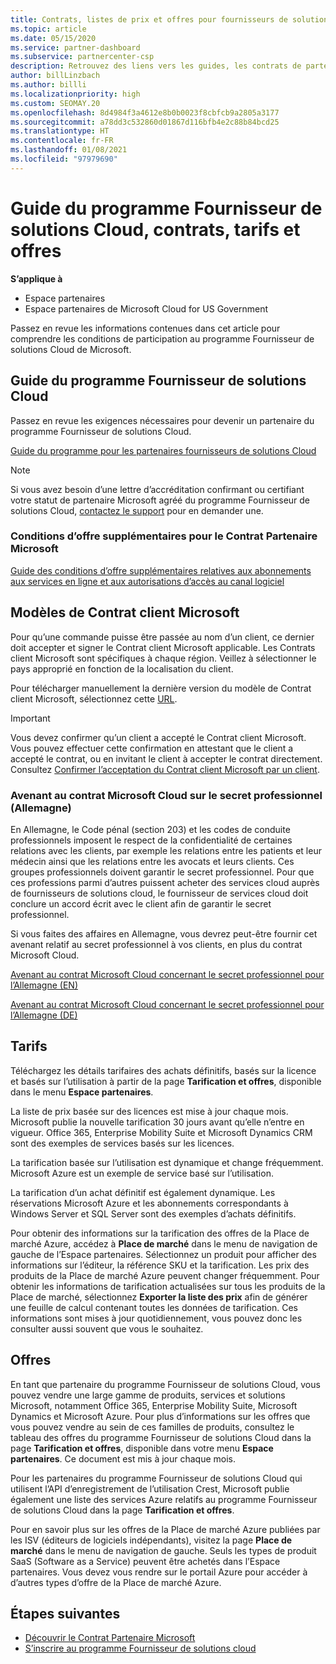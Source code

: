 ```yaml
---
title: Contrats, listes de prix et offres pour fournisseurs de solutions Cloud
ms.topic: article
ms.date: 05/15/2020
ms.service: partner-dashboard
ms.subservice: partnercenter-csp
description: Retrouvez des liens vers les guides, les contrats de partenariat, les contrats clients, les tarifs et les offres du programme Fournisseur de solutions Cloud.
author: billLinzbach
ms.author: billli
ms.localizationpriority: high
ms.custom: SEOMAY.20
ms.openlocfilehash: 8d4984f3a4612e8b0b0023f8cbfcb9a2805a3177
ms.sourcegitcommit: a78dd3c532860d01867d116bfb4e2c88b84bcd25
ms.translationtype: HT
ms.contentlocale: fr-FR
ms.lasthandoff: 01/08/2021
ms.locfileid: "97979690"
---
```

# <a name="cloud-solution-provider-program-guide-agreements-price-lists-and-offers"></a>Guide du programme Fournisseur de solutions Cloud, contrats, tarifs et offres

**S’applique à**

- Espace partenaires
- Espace partenaires de Microsoft Cloud for US Government


Passez en revue les informations contenues dans cet article pour comprendre les conditions de participation au programme Fournisseur de solutions Cloud de Microsoft.

## <a name="cloud-solution-provider-program-guide"></a>Guide du programme Fournisseur de solutions Cloud

Passez en revue les exigences nécessaires pour devenir un partenaire du programme Fournisseur de solutions Cloud.

[Guide du programme pour les partenaires fournisseurs de solutions Cloud](https://go.microsoft.com/fwlink/p/?LinkId=617100)

>[!Note]
>Si vous avez besoin d’une lettre d’accréditation confirmant ou certifiant votre statut de partenaire Microsoft agréé du programme Fournisseur de solutions Cloud, [contactez le support](https://partner.microsoft.com/pcv/servicerequests/create) pour en demander une.

### <a name="additional-offer-terms-to-the-microsoft-partner-agreement"></a>Conditions d’offre supplémentaires pour le Contrat Partenaire Microsoft

[Guide des conditions d’offre supplémentaires relatives aux abonnements aux services en ligne et aux autorisations d’accès au canal logiciel](https://query.prod.cms.rt.microsoft.com/cms/api/am/binary/RE3NOo7)

## <a name="microsoft-customer-agreement-customer-templates"></a>Modèles de Contrat client Microsoft

Pour qu’une commande puisse être passée au nom d’un client, ce dernier doit accepter et signer le Contrat client Microsoft applicable. Les Contrats client Microsoft sont spécifiques à chaque région. Veillez à sélectionner le pays approprié en fonction de la localisation du client.

Pour télécharger manuellement la dernière version du modèle de Contrat client Microsoft, sélectionnez cette [URL](https://aka.ms/customeragreement).

>[!IMPORTANT]
>Vous devez confirmer qu’un client a accepté le Contrat client Microsoft. Vous pouvez effectuer cette confirmation en attestant que le client a accepté le contrat, ou en invitant le client à accepter le contrat directement. Consultez [Confirmer l’acceptation du Contrat client Microsoft par un client](confirm-customer-agreement.md).

### <a name="professional-secrecy-amendment-to-the-microsoft-cloud-agreement-germany"></a>Avenant au contrat Microsoft Cloud sur le secret professionnel (Allemagne)

En Allemagne, le Code pénal (section 203) et les codes de conduite professionnels imposent le respect de la confidentialité de certaines relations avec les clients, par exemple les relations entre les patients et leur médecin ainsi que les relations entre les avocats et leurs clients. Ces groupes professionnels doivent garantir le secret professionnel. Pour que ces professions parmi d’autres puissent acheter des services cloud auprès de fournisseurs de solutions cloud, le fournisseur de services cloud doit conclure un accord écrit avec le client afin de garantir le secret professionnel.

Si vous faites des affaires en Allemagne, vous devrez peut-être fournir cet avenant relatif au secret professionnel à vos clients, en plus du contrat Microsoft Cloud.

[Avenant au contrat Microsoft Cloud concernant le secret professionnel pour l’Allemagne (EN)](https://go.microsoft.com/fwlink/?linkid=2030827&clcid=0x409)

[Avenant au contrat Microsoft Cloud concernant le secret professionnel pour l’Allemagne (DE)](https://go.microsoft.com/fwlink/?linkid=2030827&clcid=0x407)

## <a name="pricing"></a>Tarifs

Téléchargez les détails tarifaires des achats définitifs, basés sur la licence et basés sur l’utilisation à partir de la page **Tarification et offres**, disponible dans le menu **Espace partenaires**.

La liste de prix basée sur des licences est mise à jour chaque mois. Microsoft publie la nouvelle tarification 30 jours avant qu’elle n’entre en vigueur. Office 365, Enterprise Mobility Suite et Microsoft Dynamics CRM sont des exemples de services basés sur les licences. 

La tarification basée sur l’utilisation est dynamique et change fréquemment. Microsoft Azure est un exemple de service basé sur l’utilisation.

La tarification d’un achat définitif est également dynamique. Les réservations Microsoft Azure et les abonnements correspondants à Windows Server et SQL Server sont des exemples d’achats définitifs.

Pour obtenir des informations sur la tarification des offres de la Place de marché Azure, accédez à **Place de marché** dans le menu de navigation de gauche de l’Espace partenaires. Sélectionnez un produit pour afficher des informations sur l’éditeur, la référence SKU et la tarification. Les prix des produits de la Place de marché Azure peuvent changer fréquemment. Pour obtenir les informations de tarification actualisées sur tous les produits de la Place de marché, sélectionnez **Exporter la liste des prix** afin de générer une feuille de calcul contenant toutes les données de tarification. Ces informations sont mises à jour quotidiennement, vous pouvez donc les consulter aussi souvent que vous le souhaitez.

## <a name="offers"></a>Offres

En tant que partenaire du programme Fournisseur de solutions Cloud, vous pouvez vendre une large gamme de produits, services et solutions Microsoft, notamment Office 365, Enterprise Mobility Suite, Microsoft Dynamics et Microsoft Azure. Pour plus d’informations sur les offres que vous pouvez vendre au sein de ces familles de produits, consultez le tableau des offres du programme Fournisseur de solutions Cloud dans la page **Tarification et offres**, disponible dans votre menu **Espace partenaires**. Ce document est mis à jour chaque mois.

Pour les partenaires du programme Fournisseur de solutions Cloud qui utilisent l’API d’enregistrement de l’utilisation Crest, Microsoft publie également une liste des services Azure relatifs au programme Fournisseur de solutions Cloud dans la page **Tarification et offres**.

Pour en savoir plus sur les offres de la Place de marché Azure publiées par les ISV (éditeurs de logiciels indépendants), visitez la page **Place de marché** dans le menu de navigation de gauche. Seuls les types de produit SaaS (Software as a Service) peuvent être achetés dans l’Espace partenaires. Vous devez vous rendre sur le portail Azure pour accéder à d’autres types d’offre de la Place de marché Azure.

## <a name="next-steps"></a>Étapes suivantes

- [Découvrir le Contrat Partenaire Microsoft](microsoft-partner-agreement.md)
- [S’inscrire au programme Fournisseur de solutions cloud](enrolling-in-the-csp-program.md)
